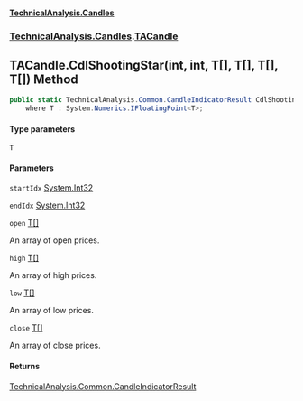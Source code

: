 #### [TechnicalAnalysis.Candles](TechnicalAnalysis.Candles.md 'TechnicalAnalysis.Candles')
### [TechnicalAnalysis.Candles](TechnicalAnalysis.Candles.md#TechnicalAnalysis.Candles 'TechnicalAnalysis.Candles').[TACandle](TACandle.md 'TechnicalAnalysis.Candles.TACandle')

## TACandle.CdlShootingStar<T>(int, int, T[], T[], T[], T[]) Method

```csharp
public static TechnicalAnalysis.Common.CandleIndicatorResult CdlShootingStar<T>(int startIdx, int endIdx, T[] open, T[] high, T[] low, T[] close)
    where T : System.Numerics.IFloatingPoint<T>;
```
#### Type parameters

<a name='TechnicalAnalysis.Candles.TACandle.CdlShootingStar_T_(int,int,T[],T[],T[],T[]).T'></a>

`T`
#### Parameters

<a name='TechnicalAnalysis.Candles.TACandle.CdlShootingStar_T_(int,int,T[],T[],T[],T[]).startIdx'></a>

`startIdx` [System.Int32](https://docs.microsoft.com/en-us/dotnet/api/System.Int32 'System.Int32')

<a name='TechnicalAnalysis.Candles.TACandle.CdlShootingStar_T_(int,int,T[],T[],T[],T[]).endIdx'></a>

`endIdx` [System.Int32](https://docs.microsoft.com/en-us/dotnet/api/System.Int32 'System.Int32')

<a name='TechnicalAnalysis.Candles.TACandle.CdlShootingStar_T_(int,int,T[],T[],T[],T[]).open'></a>

`open` [T](TACandle.CdlShootingStar_T_(int,int,T[],T[],T[],T[]).md#TechnicalAnalysis.Candles.TACandle.CdlShootingStar_T_(int,int,T[],T[],T[],T[]).T 'TechnicalAnalysis.Candles.TACandle.CdlShootingStar<T>(int, int, T[], T[], T[], T[]).T')[[]](https://docs.microsoft.com/en-us/dotnet/api/System.Array 'System.Array')

An array of open prices.

<a name='TechnicalAnalysis.Candles.TACandle.CdlShootingStar_T_(int,int,T[],T[],T[],T[]).high'></a>

`high` [T](TACandle.CdlShootingStar_T_(int,int,T[],T[],T[],T[]).md#TechnicalAnalysis.Candles.TACandle.CdlShootingStar_T_(int,int,T[],T[],T[],T[]).T 'TechnicalAnalysis.Candles.TACandle.CdlShootingStar<T>(int, int, T[], T[], T[], T[]).T')[[]](https://docs.microsoft.com/en-us/dotnet/api/System.Array 'System.Array')

An array of high prices.

<a name='TechnicalAnalysis.Candles.TACandle.CdlShootingStar_T_(int,int,T[],T[],T[],T[]).low'></a>

`low` [T](TACandle.CdlShootingStar_T_(int,int,T[],T[],T[],T[]).md#TechnicalAnalysis.Candles.TACandle.CdlShootingStar_T_(int,int,T[],T[],T[],T[]).T 'TechnicalAnalysis.Candles.TACandle.CdlShootingStar<T>(int, int, T[], T[], T[], T[]).T')[[]](https://docs.microsoft.com/en-us/dotnet/api/System.Array 'System.Array')

An array of low prices.

<a name='TechnicalAnalysis.Candles.TACandle.CdlShootingStar_T_(int,int,T[],T[],T[],T[]).close'></a>

`close` [T](TACandle.CdlShootingStar_T_(int,int,T[],T[],T[],T[]).md#TechnicalAnalysis.Candles.TACandle.CdlShootingStar_T_(int,int,T[],T[],T[],T[]).T 'TechnicalAnalysis.Candles.TACandle.CdlShootingStar<T>(int, int, T[], T[], T[], T[]).T')[[]](https://docs.microsoft.com/en-us/dotnet/api/System.Array 'System.Array')

An array of close prices.

#### Returns
[TechnicalAnalysis.Common.CandleIndicatorResult](https://docs.microsoft.com/en-us/dotnet/api/TechnicalAnalysis.Common.CandleIndicatorResult 'TechnicalAnalysis.Common.CandleIndicatorResult')